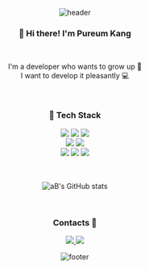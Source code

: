 <div align="center"/>

![header](https://capsule-render.vercel.app/api?type=waving&text=Pureum%20Kang%20🌊&height=205&color=F2B85C&fontColor=ffffff&fontAlignY=33&rotate=5)

<div align="center">

<h3 align="center"> 🤟 Hi there! I'm Pureum Kang </h3>

<br/>

<div align="center">
  <p text-align="left">
    I'm a developer who wants to grow up 💪 </br>
    I want to develop it pleasantly 💻 </br>
  </p>
</p>

<br/>

<h3 align="center"> 🚀 Tech Stack </h3>

<div align="center">
  <img src="https://img.shields.io/badge/Javascript-F7DF1E?style=for-the-badge&logo=JavaScript&logoColor=white"/>
  <img src="https://img.shields.io/badge/React-61DAFB?style=for-the-badge&logo=React&logoColor=white"/>
  <img src="https://img.shields.io/badge/Redux-764ABC?style=for-the-badge&logo=Redux&logoColor=white"/>
  <br/>
  <img src="https://img.shields.io/badge/HTML-E34F26?style=for-the-badge&logo=HTML5&logoColor=white"/>
  <img src="https://img.shields.io/badge/CSS-1572B6?style=for-the-badge&logo=CSS3&logoColor=white"/>
  <br/>
  <img src="https://img.shields.io/badge/Java-007396?style=for-the-badge&logo=Java&logoColor=white"/>
  <img src="https://img.shields.io/badge/Spring-6DB33F?style=for-the-badge&logo=Spring&logoColor=white"/>
  <img src="https://img.shields.io/badge/Oracle-F80000?style=for-the-badge&logo=Oracle&logoColor=white"/>
</div>

<br/>
<br/>

<div align="center">
  
  ![aB's GitHub stats](https://github-readme-stats.vercel.app/api?username=rkdvnfma90&count_private=true&hide=issues&show_icons=true&theme=slateorange)
  
</div>

<br/>

<h3> Contacts 📡 </h3>

<div align="center">
  <a href="https://rkdvnfma90.github.io" target="_blank">
    <img src="https://img.shields.io/badge/Blog-CC0000?style=for-the-badge&logo=Jekyll&logoColor=white"/>
  </a>
  
  <a href="mailto:rkdvnfma90@gmail.com" target="_blank">
    <img src="https://img.shields.io/badge/Gmail-d14836?style=for-the-badge&logo=Gmail&logoColor=white"/>
  </a>
</div>

![footer](https://capsule-render.vercel.app/api?section=footer&type=waving&color=F2B85C)

</div>
